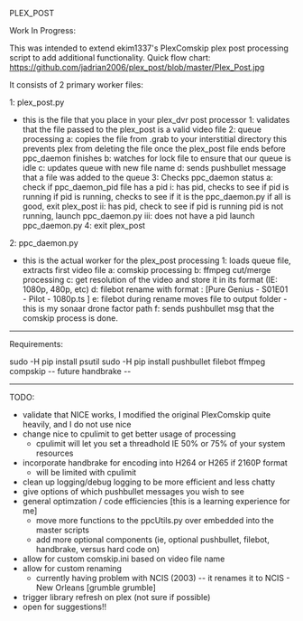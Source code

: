PLEX_POST

Work In Progress:

This was intended to extend ekim1337's PlexComskip plex post processing script to add additional functionality.
Quick flow chart:
https://github.com/jadrian2006/plex_post/blob/master/Plex_Post.jpg

It consists of 2 primary worker files:

1: plex_post.py 
   - this is the file that you place in your plex_dvr post processor
     1: validates that the file passed to the plex_post is a valid video file
     2: queue processing
	a: copies the file from .grab to your interstitial directory
	this prevents plex from deleting the file once the plex_post file ends before ppc_daemon finishes
	b: watches for lock file to ensure that our queue is idle
	c: updates queue with new file name
	d: sends pushbullet message that a file was added to the queue
     3: Checks ppc_daemon status
        a: check if ppc_daemon_pid file has a pid
	   i: has pid, checks to see if pid is running
	      if pid is running, checks to see if it is the ppc_daemon.py
	      if all is good, exit plex_post
           ii: has pid, check to see if pid is running
              pid is not running, launch ppc_daemon.py
	   iii: does not have a pid
              launch ppc_daemon.py
     4: exit plex_post

2: ppc_daemon.py
   - this is the actual worker for the plex_post processing
     1: loads queue file, extracts first video file
	a: comskip processing
	b: ffmpeg cut/merge processing
	c: get resolution of the video and store it in its format (IE: 1080p, 480p, etc)
	d: filebot rename with format : [Pure Genius - S01E01 - Pilot - 1080p.ts ] 
	e: filebot during rename moves file to output folder - this is my sonaar drone factor path
	f: sends pushbullet msg that the comskip process is done.
-----------------
Requirements:

sudo -H pip install psutil
sudo -H pip install pushbullet
filebot
ffmpeg
compskip
-- future handbrake -- 

-----------------
TODO:

- validate that NICE works, I modified the original PlexComskip quite heavily, and I do not use nice
- change nice to cpulimit to get better usage of processing
	* cpulimit will let you set a threadhold IE 50% or 75% of your system resources
- incorporate handbrake for encoding into H264 or H265 if 2160P format
	* will be limited with cpulimit
- clean up logging/debug logging to be more efficient and less chatty
- give options of which pushbullet messages you wish to see
- general optimzation / code efficiencies [this is a learning experience for me]
	* move more functions to the ppcUtils.py over embedded into the master scripts
	* add more optional components (ie, optional pushbullet, filebot, handbrake, versus hard code on)
- allow for custom comskip.ini based on video file name
- allow for custom renaming 
	* currently having problem with NCIS (2003)  -- it renames it to NCIS - New Orleans [grumble grumble]
- trigger library refresh on plex (not sure if possible) 
- open for suggestions!!

